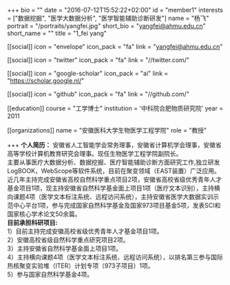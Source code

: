 +++
bio = ""
date = "2016-07-12T15:52:22+02:00"
id = "member1"
interests = ["数据挖掘", "医学大数据分析", "医学智能辅助诊断研发"]
name = "杨飞"
portrait = "/portraits/yangfei.jpg"
short_bio = "yangfei@ahmu.edu.cn"
short_name = ""
title = "1_fei yang"

[[social]]
    icon = "envelope"
    icon_pack = "fa"
    link = "yangfei@ahmu.edu.cn"

[[social]]
    icon = "twitter"
    icon_pack = "fa"
    link = "//twitter.com/"

[[social]]
    icon = "google-scholar"
    icon_pack = "ai"
    link = "https://scholar.google.nl/"

[[social]]
    icon = "github"
    icon_pack = "fa"
    link = "//github.com/"

[[education]]
    course = "工学博士"
    institution = '中科院合肥物质研究院'
    year = 2011

[[organizations]]
    name = "安徽医科大学生物医学工程学院"
    role = "教授"

+++
**个人简历：** 
安徽省人工智能学会常务理事，安徽省计算机学会理事，安徽省高等学校计算机教育研究会理事。现任生物医学工程学院副院长。  
主要从事医疗大数据分析、数据挖掘、医疗智能辅助诊断方面研究工作,独立研发LogBOOK，WebScope等软件系统，目前在聚变领域（EAST装置）广泛应用。  
近几年主持完成安徽省高校自然科学重点项目2项，安徽省高校省级优秀青年人才基金项目1项，现主持安徽省自然科学基金面上项目1项（医疗文本识别），主持横向课题4项（医学文本标注系统、远程访问系统），主持安徽省医学大数据实训示范中心平台1项，参与完成国家自然科学基金及国家973项目基金5项，发表SCI和国家核心学术论文50余篇。  
**目前承担科研项目:**    
1）目前主持完成安徽高校省级优秀青年人才基金项目1项。  
2）安徽高校省级自然科学重点研究项目2项。  
3）主持安徽省自然科学基金面上项目1项。  
4）主持横向课题4项（医学文本标注系统、远程访问系统），以排名第三参与国际热核聚变实验堆（ITER）计划专项（973子项目）1项。  
5）参与国家自然科学基金4项。  
